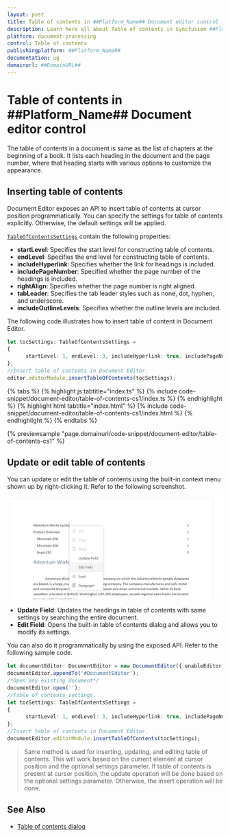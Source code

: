 ```yaml
---
layout: post
title: Table of contents in ##Platform_Name## Document editor control | Syncfusion
description: Learn here all about Table of contents in Syncfusion ##Platform_Name## Document editor control of Syncfusion Essential JS 2 and more.
platform: document-processing
control: Table of contents 
publishingplatform: ##Platform_Name##
documentation: ug
domainurl: ##DomainURL##
---
```


# Table of contents in ##Platform_Name## Document editor control

The table of contents in a document is same as the list of chapters at the beginning of a book. It lists each heading in the document and the page number, where that heading starts with various options to customize the appearance.

## Inserting table of contents

Document Editor exposes an API to insert table of contents at cursor position programmatically. You can specify the settings for table of contents explicitly. Otherwise, the default settings will be applied.

[`TableOfContentsSettings`](https://ej2.syncfusion.com/javascript/documentation/api/document-editor/tableOfContentsSettings/) contain the following properties:
* **startLevel**: Specifies the start level for constructing table of contents.
* **endLevel**: Specifies the end level for constructing table of contents.
* **includeHyperlink**: Specifies whether the link for headings is included.
* **includePageNumber**: Specified whether the page number of the headings is included.
* **rightAlign**: Specifies whether the page number is right aligned.
* **tabLeader**: Specifies the tab leader styles such as none, dot, hyphen, and underscore.
* **includeOutlineLevels**: Specifies whether the outline levels are included.

The following code illustrates how to insert table of content in Document Editor.

```ts
let tocSettings: TableOfContentsSettings =
{
      startLevel: 1, endLevel: 3, includeHyperlink: true, includePageNumber: true, rightAlign: true
};
//Insert table of contents in Document Editor.
editor.editorModule.insertTableOfContents(tocSettings);
```

{% tabs %}
{% highlight js tabtitle="index.ts" %}
{% include code-snippet/document-editor/table-of-contents-cs1/index.ts %}
{% endhighlight %}
{% highlight html tabtitle="index.html" %}
{% include code-snippet/document-editor/table-of-contents-cs1/index.html %}
{% endhighlight %}
{% endtabs %}
          
{% previewsample "page.domainurl/code-snippet/document-editor/table-of-contents-cs1" %}

## Update or edit table of contents

You can update or edit the table of contents using the built-in context menu shown up by right-clicking it. Refer to the following screenshot.

![Table of Contents](images/table-of-contents.png)

* **Update Field**: Updates the headings in table of contents with same settings by searching the entire document.
* **Edit Field**: Opens the built-in table of contents dialog and allows you to modify its settings.

You can also do it programmatically by using the exposed API. Refer to the following sample code.

```ts
let documentEditor: DocumentEditor = new DocumentEditor({ enableEditor: true, isReadOnly: false, enableSelection: true });
documentEditor.appendTo('#DocumentEditor');
/*Open any existing document*/
documentEditor.open('');
//Table of contents settings.
let tocSettings: TableOfContentsSettings =
{
      startLevel: 1, endLevel: 3, includeHyperlink: true, includePageNumber: true, rightAlign: true
};
//Insert table of contents in Document Editor.
documentEditor.editorModule.insertTableOfContents(tocSettings);
```

>Same method is used for inserting, updating, and editing table of contents. This will work based on the current element at cursor position and the optional settings parameter. If table of contents is present at cursor position, the update operation will be done based on the optional settings parameter. Otherwise, the insert operation will be done.

## See Also

* [Table of contents dialog](./dialog#table-of-contents-dialog)
